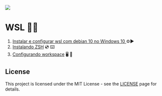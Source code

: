 ![](https://images.unsplash.com/photo-1547394765-185e1e68f34e?ixlib=rb-1.2.1&q=85&fm=jpg&crop=entropy&cs=srgb&w=3600)

# WSL :woman_technologist:

1. [Instalar e configurar wsl com debian 10 no Windows 10 ](WSL/Instalar%20e%20configurar%20wsl%20com%20debian%2010%20no%20Windows.md) :gear::arrow_forward:
2. [Instalando ZSH](WSL/Instalando%20ZSH.md)  :cd:  :keyboard:
3. [Configurando workspace](WSL/Configurando%20workspace.md) :desktop_computer: :floppy_disk:

## License

This project is licensed under the MIT License - see the [LICENSE](https://opensource.org/licenses/MIT) page for details.